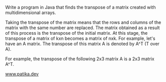 Write a program in Java that finds the transpose of a matrix created with multidimensional arrays.

Taking the transpose of the matrix means that the rows and columns of the matrix with the same number are replaced. 
The matrix obtained as a result of this process is the transpose of the initial matrix. At this stage, the transpose of a matrix of kxn becomes a matrix of nxk. 
For example, let's have an A matrix. The transpose of this matrix A is denoted by A^T (T over A).

For example, the transpose of the following 2x3 matrix A is a 2x3 matrix A^T.

 www.patika.dev
